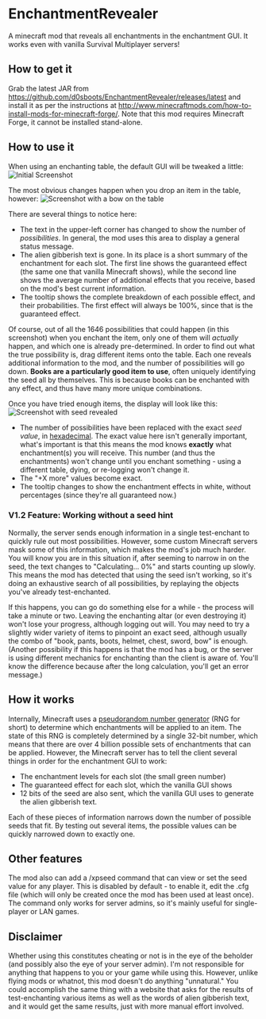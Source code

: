 # EnchantmentRevealer
A minecraft mod that reveals all enchantments in the enchantment GUI. It works even with vanilla Survival Multiplayer servers!

## How to get it
Grab the latest JAR from https://github.com/d0sboots/EnchantmentRevealer/releases/latest and install it as per
the instructions at http://www.minecraftmods.com/how-to-install-mods-for-minecraft-forge/. Note that this mod requires Minecraft Forge,
it cannot be installed stand-alone.

## How to use it
When using an enchanting table, the default GUI will be tweaked a little:
![Initial Screenshot](https://raw.githubusercontent.com/d0sboots/EnchantmentRevealer/master/images/screenshot-initial.png)

The most obvious changes happen when you drop an item in the table, however:
![Screenshot with a bow on the table](https://raw.githubusercontent.com/d0sboots/EnchantmentRevealer/master/images/screenshot-possibilities.png)

There are several things to notice here:
- The text in the upper-left corner has changed to show the number of *possibilities*. In general, the mod uses this area to display
a general status message.
- The alien gibberish text is gone. In its place is a short summary of the enchantment for each slot. The first line shows the
guaranteed effect (the same one that vanilla Minecraft shows), while the second line shows the average number of additional effects
that you receive, based on the mod's best current information.
- The tooltip shows the complete breakdown of each possible effect, and their probabilities. The first effect will always be 100%,
since that is the guaranteed effect.

Of course, out of all the 1646 possibilities that could happen (in this screenshot) when you enchant the item, only one of them will
*actually* happen, and which one is already pre-determined. In order to find out what the true possibility is, drag different items
onto the table. Each one reveals additional information to the mod, and the number of possibilities will go down. **Books are a
particularly good item to use**, often uniquely identifying the seed all by themselves. This is because books can be enchanted with
any effect, and thus have many more unique combinations.

Once you have tried enough items, the display will look like this:
![Screenshot with seed revealed](https://raw.githubusercontent.com/d0sboots/EnchantmentRevealer/master/images/screenshot-seed.png)

- The number of possibilities have been replaced with the exact *seed value*, in [hexadecimal](https://en.wikipedia.org/wiki/Hexadecimal).
The exact value here isn't generally important, what's important is that this means the mod knows **exactly** what enchantment(s) you
will receive. This number (and thus the enchantments) won't change until you enchant something - using a different table, dying, or
re-logging won't change it.
- The "+X more" values become exact.
- The tooltip changes to show the enchantment effects in white, without percentages (since they're all guaranteed now.)

### V1.2 Feature: Working without a seed hint
Normally, the server sends enough information in a single test-enchant to quickly rule out most possibilities. However, some
custom Minecraft servers mask some of this information, which makes the mod's job much harder. You will know you are in this
situation if, after seeming to narrow in on the seed, the text changes to "Calculating... 0%" and starts counting up
slowly. This means the mod has detected that using the seed isn't working, so it's doing an exhaustive search of all possibilities,
by replaying the objects you've already test-enchanted.

If this happens, you can go do something else for a while - the process will take a minute or two. Leaving the
enchanting altar (or even destroying it) won't lose your progress, although logging out will. You may need to try a slightly
wider variety of items to pinpoint an exact seed, although usually the combo of "book, pants, boots, helmet, chest, sword, bow"
is enough. (Another possibility if this happens is that the mod has a bug, or the server is using different mechanics for
enchanting than the client is aware of. You'll know the difference because after the long calculation, you'll get an error message.)

## How it works
Internally, Minecraft uses a [pseudorandom number generator](https://en.wikipedia.org/wiki/Pseudorandom_number_generator) (RNG for short)
to determine which enchantments will be applied to an item. The state of this RNG is completely determined by a single 32-bit number,
which means that there are over 4 billion possible sets of enchantments that can be applied. However, the Minecraft server has to tell
the client several things in order for the enchantment GUI to work:
- The enchantment levels for each slot (the small green number)
- The guaranteed effect for each slot, which the vanilla GUI shows
- 12 bits of the seed are also sent, which the vanilla GUI uses to generate the alien gibberish text.

Each of these pieces of information narrows down the number of possible seeds that fit. By testing out several items, the possible values
can be quickly narrowed down to exactly one.

## Other features
The mod also can add a /xpseed command that can view or set the seed value for any player. This is disabled by default - to enable it,
edit the .cfg file (which will only be created once the mod has been used at least once). The command only works for server admins,
so it's mainly useful for single-player or LAN games.

## Disclaimer
Whether using this constitutes cheating or not is in the eye of the beholder (and possibly also the eye of your server admin).
I'm not responsible for anything that happens to you or your game while using this. However, unlike flying mods or whatnot,
this mod doesn't do anything "unnatural." You could accomplish the same thing with a website that asks for the results of
test-enchanting various items as well as the words of alien gibberish text, and it would get the same results, just with more
manual effort involved.
